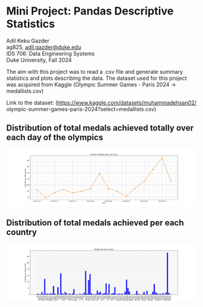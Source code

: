# Mini Project: Pandas Descriptive Statistics

Adil Keku Gazder <br> ag825, adil.gazder@duke.edu <br>IDS 706: Data Engineering Systems <br>Duke University, Fall 2024

The aim with this project was to read a .csv file and 
            generate summary statistics and plots describing the data. 
            The dataset used for this project was acquired from Kaggle 
            (Olympic Summer Games - Paris 2024 -> medallists.csv) <br>

Link to the dataset: 
            (https://www.kaggle.com/datasets/muhammadehsan02/
            olympic-summer-games-paris-2024?select=medallists.csv)

## Distribution of total medals achieved totally over each day of the olympics
![Data Visualization](medals_over_time.png)

## Distribution of total medals achieved per each country
![Data Visualization](medals_per_country.png)